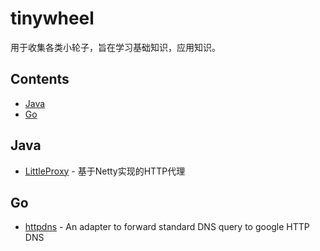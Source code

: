 # tinywheel
用于收集各类小轮子，旨在学习基础知识，应用知识。

## Contents
- [Java](#java)
- [Go](#go)

## Java

- [LittleProxy](https://github.com/adamfisk/LittleProxy) - 基于Netty实现的HTTP代理

## Go

- [httpdns](https://github.com/tr4nch/httpdns) - An adapter to forward standard DNS query to google HTTP DNS

